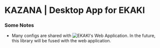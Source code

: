 # KAZANA | Desktop App for EKAKI

### Some Notes
- Many configs are shared with ![EKAKI's Web Application](https://github.com/chief-co-jp/ekaki). In the future, this library will be fused with the web application.